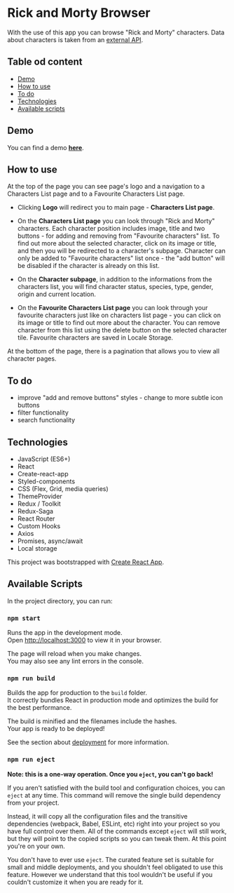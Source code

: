 # Rick and Morty Browser

With the use of this app you can browse "Rick and Morty" characters. Data about characters is taken from an [external API](https://rickandmortyapi.com/).

## Table od content

- [Demo](#demo)
- [How to use](#how-to-use)
- [To do](#to-do)
- [Technologies](#technologies)
- [Available scripts](#available-scripts)

## Demo

You can find a demo [**here**](https://paulgrym.github.io/rick-and-morty-browser/).

## How to use

At the top of the page you can see page's logo and a navigation to a Characters List page and to a Favourite Characters List page.

- Clicking **Logo** will redirect you to main page - **Characters List page**.

- On the **Characters List page** you can look through "Rick and Morty" characters. Each character position includes image, title and two buttons - for adding and removing from "Favourite characters" list. To find out more about the selected character, click on its image or title, and then you will be redirected to a character's subpage. Character can only be added to "Favourite characters" list once - the "add button" will be disabled if the character is already on this list.

- On the **Character subpage**, in addition to the informations from the characters list, you will find character status, species, type, gender, origin and current location.

- On the **Favourite Characters List page** you can look through your favourite characters just like on characters list page - you can click on its image or title to find out more about the character. You can remove character from this list using the delete button on the selected character tile. Favourite characters are saved in Locale Storage.

At the bottom of the page, there is a pagination that allows you to view all character pages.

## To do

- improve "add and remove buttons" styles - change to more subtle icon buttons
- filter functionality
- search functionality

## Technologies

- JavaScript (ES6+)
- React
- Create-react-app
- Styled-components
- CSS (Flex, Grid, media queries)
- ThemeProvider
- Redux / Toolkit
- Redux-Saga
- React Router
- Custom Hooks
- Axios
- Promises, async/await
- Local storage

This project was bootstrapped with [Create React App](https://github.com/facebook/create-react-app).

## Available Scripts

In the project directory, you can run:

### `npm start`

Runs the app in the development mode.\
Open [http://localhost:3000](http://localhost:3000) to view it in your browser.

The page will reload when you make changes.\
You may also see any lint errors in the console.

### `npm run build`

Builds the app for production to the `build` folder.\
It correctly bundles React in production mode and optimizes the build for the best performance.

The build is minified and the filenames include the hashes.\
Your app is ready to be deployed!

See the section about [deployment](https://facebook.github.io/create-react-app/docs/deployment) for more information.

### `npm run eject`

**Note: this is a one-way operation. Once you `eject`, you can't go back!**

If you aren't satisfied with the build tool and configuration choices, you can `eject` at any time. This command will remove the single build dependency from your project.

Instead, it will copy all the configuration files and the transitive dependencies (webpack, Babel, ESLint, etc) right into your project so you have full control over them. All of the commands except `eject` will still work, but they will point to the copied scripts so you can tweak them. At this point you're on your own.

You don't have to ever use `eject`. The curated feature set is suitable for small and middle deployments, and you shouldn't feel obligated to use this feature. However we understand that this tool wouldn't be useful if you couldn't customize it when you are ready for it.
